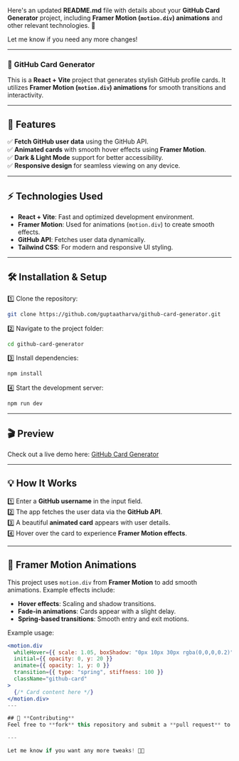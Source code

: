 Here's an updated **README.md** file with details about your **GitHub Card Generator** project, including **Framer Motion (`motion.div`) animations** and other relevant technologies. 🚀  

Let me know if you need any more changes!  

---

### 📌 **GitHub Card Generator**  

This is a **React + Vite** project that generates stylish GitHub profile cards. It utilizes **Framer Motion (`motion.div`) animations** for smooth transitions and interactivity.  

---

## 🚀 **Features**  
✅ **Fetch GitHub user data** using the GitHub API.  
✅ **Animated cards** with smooth hover effects using **Framer Motion**.  
✅ **Dark & Light Mode** support for better accessibility.  
✅ **Responsive design** for seamless viewing on any device.  

---

## ⚡ **Technologies Used**  
- **React + Vite**: Fast and optimized development environment.  
- **Framer Motion**: Used for animations (`motion.div`) to create smooth effects.  
- **GitHub API**: Fetches user data dynamically.  
- **Tailwind CSS**: For modern and responsive UI styling.  

---

## 🛠 **Installation & Setup**  

1️⃣ Clone the repository:  
```sh
git clone https://github.com/guptaatharva/github-card-generator.git
```

2️⃣ Navigate to the project folder:  
```sh
cd github-card-generator
```

3️⃣ Install dependencies:  
```sh
npm install
```

4️⃣ Start the development server:  
```sh
npm run dev
```

---

## 🎬 **Preview**  
Check out a live demo here: [GitHub Card Generator]([https://your-live-demo-link.com](https://guptaatharva.github.io/github-card-generator/))  

---

## 💡 **How It Works**  
1️⃣ Enter a **GitHub username** in the input field.  
2️⃣ The app fetches the user data via the **GitHub API**.  
3️⃣ A beautiful **animated card** appears with user details.  
4️⃣ Hover over the card to experience **Framer Motion effects**.  

---

## 🎨 **Framer Motion Animations**  
This project uses `motion.div` from **Framer Motion** to add smooth animations. Example effects include:  
- **Hover effects**: Scaling and shadow transitions.  
- **Fade-in animations**: Cards appear with a slight delay.  
- **Spring-based transitions**: Smooth entry and exit motions.  

Example usage:  
```jsx
<motion.div
  whileHover={{ scale: 1.05, boxShadow: "0px 10px 30px rgba(0,0,0,0.2)" }}
  initial={{ opacity: 0, y: 20 }}
  animate={{ opacity: 1, y: 0 }}
  transition={{ type: "spring", stiffness: 100 }}
  className="github-card"
>
  {/* Card content here */}
</motion.div>
---

## 🌟 **Contributing**  
Feel free to **fork** this repository and submit a **pull request** to improve the project! 🚀  

---

Let me know if you want any more tweaks! 🚀🔥
